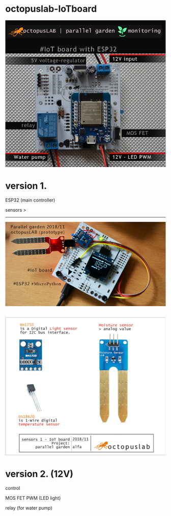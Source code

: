 # octopuslab-IoTboard

![control03](../images/hydrop1902bm.png)

# version 1.

ESP32 (main controller)

sensors >

---
![prototyp1](../images/prototyp1.png)

![sensors02](../images/sensors01g.png)

# version 2. (12V)

control 

MOS FET PWM (LED light) 

relay (for water pump)

